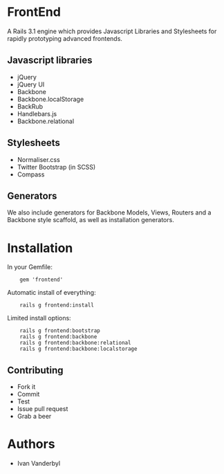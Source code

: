 # FrontEnd
A Rails 3.1 engine which provides Javascript Libraries and Stylesheets for rapidly prototyping advanced frontends.

## Javascript libraries
- jQuery
- jQuery UI
- Backbone
- Backbone.localStorage
- BackRub
- Handlebars.js
- Backbone.relational

## Stylesheets
- Normaliser.css
- Twitter Bootstrap (in SCSS)
- Compass

## Generators
We also include generators for Backbone Models, Views, Routers and a Backbone style scaffold, as well as installation generators.

# Installation
In your Gemfile:

		gem 'frontend'

Automatic install of everything:

		rails g frontend:install

Limited install options:

		rails g frontend:bootstrap
		rails g frontend:backbone
		rails g frontend:backbone:relational
		rails g frontend:backbone:localstorage

## Contributing
- Fork it
- Commit
- Test
- Issue pull request
- Grab a beer

# Authors
- Ivan Vanderbyl
